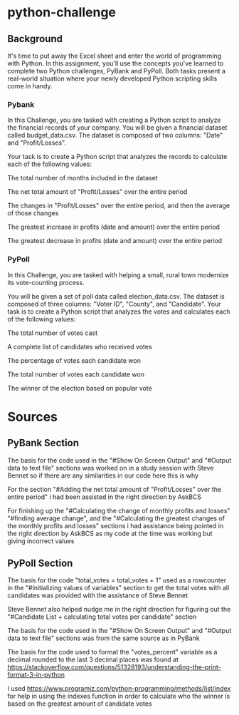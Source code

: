 # python-challenge
## Background

It's time to put away the Excel sheet and enter the world of programming with Python. In this assignment, you'll use the concepts you've learned to complete two Python challenges, PyBank and PyPoll. Both tasks present a real-world situation where your newly developed Python scripting skills come in handy.

### Pybank

In this Challenge, you are tasked with creating a Python script to analyze the financial records of your company. You will be given a financial dataset called budget_data.csv. The dataset is composed of two columns: "Date" and "Profit/Losses".

Your task is to create a Python script that analyzes the records to calculate each of the following values:

The total number of months included in the dataset

The net total amount of "Profit/Losses" over the entire period

The changes in "Profit/Losses" over the entire period, and then the average of those changes

The greatest increase in profits (date and amount) over the entire period

The greatest decrease in profits (date and amount) over the entire period

### PyPoll

In this Challenge, you are tasked with helping a small, rural town modernize its vote-counting process.

You will be given a set of poll data called election_data.csv. The dataset is composed of three columns: "Voter ID", "County", and "Candidate". Your task is to create a Python script that analyzes the votes and calculates each of the following values:

The total number of votes cast

A complete list of candidates who received votes

The percentage of votes each candidate won

The total number of votes each candidate won

The winner of the election based on popular vote

# Sources
## PyBank Section

The basis for the code used in the "#Show On Screen Output" and "#Output data to text file" sections was worked on in a study session with Steve Bennet so if there are any similarities in our code here this is why

For the section "#Adding the net total amount of "Profit/Losses" over the entire period" i had been assisted in the right direction by AskBCS

For finishing up the "#Calculating the change of monthly profits and losses" "#finding average change", and the "#Calculating the greatest changes of the monthly profits and losses" sections i had assistance being pointed in the right direction by AskBCS as my code at the time was working but giving incorrect values

## PyPoll Section

The basis for the code "total_votes = total_votes + 1" used as a rowcounter in the "#Initializing values of variables" section to get the total votes with all candidates was provided with the assistance of Steve Bennet

Steve Bennet also helped nudge me in the right direction for figuring out the "#Candidate List + calculating total votes per candidate" section

The basis for the code used in the "#Show On Screen Output" and "#Output data to text file" sections was from the same source as in PyBank

The basis for the code used to format the "votes_percent" variable as a decimal rounded to the last 3 decimal places was found at https://stackoverflow.com/questions/51328193/understanding-the-print-format-3-in-python

I used https://www.programiz.com/python-programming/methods/list/index for help in using the indexes function in order to calculate who the winner is based on the greatest amount of candidate votes